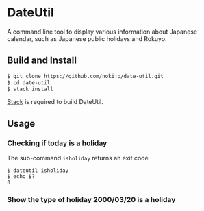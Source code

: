 # DateUtil

A command line tool to display various information about Japanese calendar, such as Japanese public holidays and Rokuyo.


## Build and Install

```bash
$ git clone https://github.com/nokijp/date-util.git
$ cd date-util
$ stack install 
```

[Stack](https://www.haskellstack.org/) is required to build DateUtil.


## Usage

### Checking if today is a holiday

The sub-command `isholiday` returns an exit code

```
$ dateutil isholiday
$ echo $?
0
```

### Show the type of holiday 2000/03/20 is a holiday
